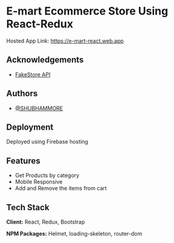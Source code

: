 
# E-mart Ecommerce Store Using React-Redux

Hosted App Link: <https://e-mart-react.web.app>

## Acknowledgements

- [FakeStore API](https://fakestoreapi.com)

## Authors

- [@SHUBHAMMORE](https://github.com/more1251)

## Deployment

Deployed using Firebase hosting

## Features

- Get Products by category
- Mobile Responsive
- Add and Remove the items from cart

## Tech Stack

**Client:** React, Redux, Bootstrap

**NPM Packages:**  Helmet, loading-skeleton, router-dom
